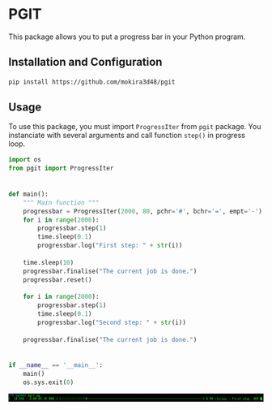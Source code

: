 # PGIT
This package allows you to put a progress bar in your Python program.


## Installation and Configuration

```sh
pip install https://github.com/mokira3d48/pgit
```


## Usage
To use this package, you must import `ProgressIter` from `pgit` package. You instanciate with
several arguments and call function `step()` in progress loop.

```python
import os
from pgit import ProgressIter


def main():
	""" Main function """
	progressbar = ProgressIter(2000, 80, pchr='#', bchr='=', empt='-')
	for i in range(2000):
		progressbar.step(1)
		time.sleep(0.1)
		progressbar.log("First step: " + str(i))

	time.sleep(10)
	progressbar.finalise("The current job is done.")
	progressbar.reset()

	for i in range(2000):
		progressbar.step(1)
		time.sleep(0.1)
		progressbar.log("Second step: " + str(i))

	progressbar.finalise("The current job is done.")


if __name__ == '__main__':
	main()
	os.sys.exit(0)
```

![](./images/Screenshot.png)
